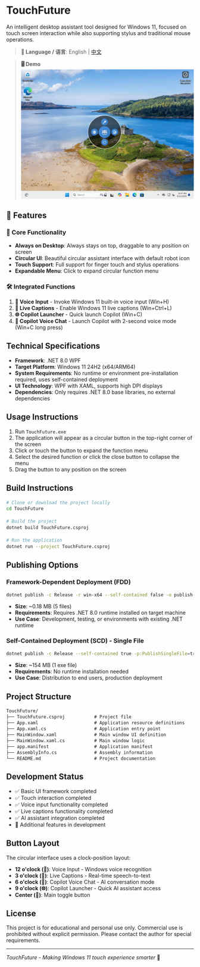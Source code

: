 # TouchFuture

An intelligent desktop assistant tool designed for Windows 11, focused on touch screen interaction while also supporting stylus and traditional mouse operations.

> **📖 Language / 语言**: English | [中文](README.md)

> **🖥️ Demo**
![Demo-TouchFuture](Demo-TouchFuture.jpg)

## 🚀 Features

### 🎯 Core Functionality
- **Always on Desktop**: Always stays on top, draggable to any position on screen
- **Circular UI**: Beautiful circular assistant interface with default robot icon
- **Touch Support**: Full support for finger touch and stylus operations
- **Expandable Menu**: Click to expand circular function menu

### 🛠️ Integrated Functions
1. **🎤 Voice Input** - Invoke Windows 11 built-in voice input (Win+H)
2. **📝 Live Captions** - Enable Windows 11 live captions (Win+Ctrl+L)
3. **🌐 Copilot Launcher** - Quick launch Copilot (Win+C)
4. **💬 Copilot Voice Chat** - Launch Copilot with 2-second voice mode (Win+C long press)

## Technical Specifications

- **Framework**: .NET 8.0 WPF
- **Target Platform**: Windows 11 24H2 (x64/ARM64)
- **System Requirements**: No runtime or environment pre-installation required, uses self-contained deployment
- **UI Technology**: WPF with XAML, supports high DPI displays
- **Dependencies**: Only requires .NET 8.0 base libraries, no external dependencies

## Usage Instructions

1. Run `TouchFuture.exe`
2. The application will appear as a circular button in the top-right corner of the screen
3. Click or touch the button to expand the function menu
4. Select the desired function or click the close button to collapse the menu
5. Drag the button to any position on the screen

## Build Instructions

```bash
# Clone or download the project locally
cd TouchFuture

# Build the project
dotnet build TouchFuture.csproj

# Run the application
dotnet run --project TouchFuture.csproj
```

## Publishing Options

### Framework-Dependent Deployment (FDD)
```bash
dotnet publish -c Release -r win-x64 --self-contained false -o publish-fdd
```
- **Size**: ~0.18 MB (5 files)
- **Requirements**: Requires .NET 8.0 runtime installed on target machine
- **Use Case**: Development, testing, or environments with existing .NET runtime

### Self-Contained Deployment (SCD) - Single File
```bash
dotnet publish -c Release --self-contained true -p:PublishSingleFile=true -p:IncludeNativeLibrariesForSelfExtract=true -o publish-extract-single
```
- **Size**: ~154 MB (1 exe file)
- **Requirements**: No runtime installation needed
- **Use Case**: Distribution to end users, production deployment

## Project Structure

```
TouchFuture/
├── TouchFuture.csproj           # Project file
├── App.xaml                     # Application resource definitions
├── App.xaml.cs                  # Application entry point
├── MainWindow.xaml              # Main window UI definition
├── MainWindow.xaml.cs           # Main window logic
├── app.manifest                 # Application manifest
├── AssemblyInfo.cs              # Assembly information
└── README.md                    # Project documentation
```

## Development Status

- ✅ Basic UI framework completed
- ✅ Touch interaction completed
- ✅ Voice input functionality completed
- ✅ Live captions functionality completed
- ✅ AI assistant integration completed
- 🔄 Additional features in development

## Button Layout

The circular interface uses a clock-position layout:
- **12 o'clock (🎤)**: Voice Input - Windows voice recognition
- **3 o'clock (📝)**: Live Captions - Real-time speech-to-text
- **6 o'clock (💬)**: Copilot Voice Chat - AI conversation mode
- **9 o'clock (🌐)**: Copilot Launcher - Quick AI assistant access
- **Center (🤖)**: Main toggle button

## License

This project is for educational and personal use only. Commercial use is prohibited without explicit permission. Please contact the author for special requirements.

---


*TouchFuture - Making Windows 11 touch experience smarter* 🚀
